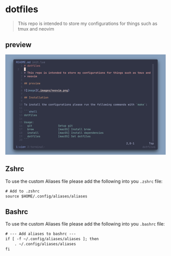 # dotfiles

> This repo is intended to store my configurations for things such as tmux and
> neovim

## preview

![image](.images/neovim.png)

## Zshrc

To use the custom Aliases file please add the following into you `.zshrc` file:

```shell
# Add to .zshrc
source $HOME/.config/aliases/aliases
```

## Bashrc

To use the custom Aliases file please add the following into you `.bashrc` file:

```shell
# --- Add aliases to bashrc ---
if [ -f ~/.config/aliases/aliases ]; then
    . ~/.config/aliases/aliases
fi
```
